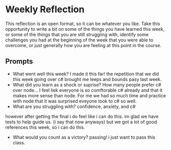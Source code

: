 # Weekly Reflection
This reflection is an open format, so it can be whatever you like. Take this opportunity to write a bit on some of the things you have learned this week, or some of the things that you are still struggling with, identify some challenges you had at the beginning of the week that you were able to overcome, or just generally how you are feeling at this point in the course.

## Prompts
- What went well this week?
I made it this far! the repetition that we did this week going over c# brought me leeps and bounds pasy last week. 
- What did you learn as a shock or suprise?
How many people prefer c# over node... I feel liek everyone is so comftorable c# already and that it makes more sense than node. For me we had so much time and practice with node that it was surprised eveyone took to c# so well.
- What are you struggling with?
confidence, anxiety, and c# 

however after getting the final i do feel like i can do this. im glad we have tests to help guide us. (i say that now anyways)
but we got a lot of good references this week, so i can do this. 
- What would you count as a victory?
passing! i just want to pass this class.